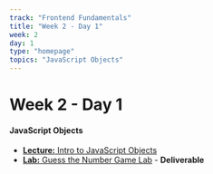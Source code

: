 ```yaml
---
track: "Frontend Fundamentals"
title: "Week 2 - Day 1"
week: 2
day: 1
type: "homepage"
topics: "JavaScript Objects" 
---
```



# Week 2 - Day 1

#### JavaScript Objects
- [**Lecture:** Intro to JavaScript Objects](/frontend-fundamentals/week-2/day-1/lecture-materials/intro-to-javascript-objects/)
- [**Lab:** Guess the Number Game Lab](/frontend-fundamentals/week-2/day-1/labs/guess-the-number-game-lab/) - **Deliverable**